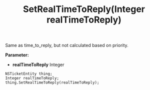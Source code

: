 ﻿---
uid: crmscript_ref_NSTicketEntity_SetRealTimeToReply
title: SetRealTimeToReply(Integer realTimeToReply)
intellisense: NSTicketEntity.SetRealTimeToReply
keywords: NSTicketEntity, GetRealTimeToReply
so.topic: reference
---

Same as time_to_reply, but not calculated based on priority.

**Parameter:** 
 - **realTimeToReply** Integer

```crmscript
NSTicketEntity thing;
Integer realTimeToReply;
thing.SetRealTimeToReply(realTimeToReply);
```

